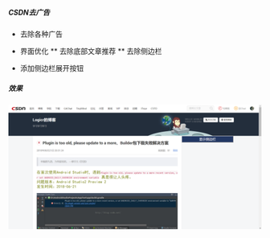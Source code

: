 ##### CSDN去广告
* 去除各种广告
* 界面优化
** 去除底部文章推荐
** 去除侧边栏

* 添加侧边栏展开按钮
##### 效果
![](https://github.com/logicr/JavaScript/blob/master/CSDN-move-AD/CSDN.png)
